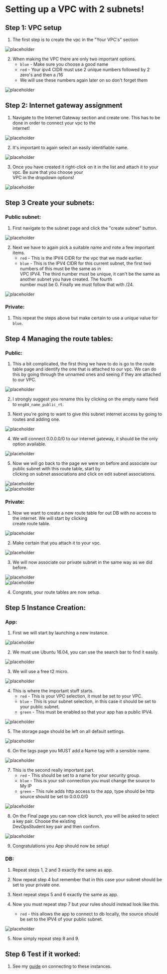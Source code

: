 # Setting up a VPC with 2 subnets!  

## Step 1: VPC setup  

1. The first step is to create the vpc in the "Your VPC's" section  


![placeholder](https://github.com/Benoniy/eng84_AWS/blob/main/01_vpc_setup/images/vpc-1.jpg)


2. When making the VPC there are only two important options.  
    * `blue` - Make sure you choose a good name  
    * `red` - Your ipv4 CIDR must use 2 unique numbers followed by 2 zero's and then a /16  
    * We will use these numbers again later on so don't forget them  
    

![placeholder](https://github.com/Benoniy/eng84_AWS/blob/main/01_vpc_setup/images/vpc-2.jpg)  



## Step 2: Internet gateway assignment  

1. Navigate to the Internet Gateway section and create one. This has to be done in order to connect your vpc to the  
   internet!  


![placeholder](https://github.com/Benoniy/eng84_AWS/blob/main/01_vpc_setup/images/ig-1.jpg)  


2. It's important to again select an easily identifiable name.  


![placeholder](https://github.com/Benoniy/eng84_AWS/blob/main/01_vpc_setup/images/ig-2.jpg)  


3. Once you have created it right-click on it in the list and attach it to your vpc. Be sure that you choose your  
   VPC in the dropdown options!  


![placeholder](https://github.com/Benoniy/eng84_AWS/blob/main/01_vpc_setup/images/ig-3.jpg)  



## Step 3 Create your subnets:  
### Public subnet:


1. First navigate to the subnet page and click the "create subnet" button.  


![placeholder](https://github.com/Benoniy/eng84_AWS/blob/main/01_vpc_setup/images/subnet-1.jpg)  


2. Next we have to again pick a suitable name and note a few important items.  
   * `red` - This is the IPV4 CIDR for the vpc that we made earlier.
   * `blue` - This is the IPV4 CIDR for this current subnet, the first two numbers of this must be the same as in  
     VPC IPV4. The third number must be unique, it can't be the same as another subnet you have created. The fourth  
     number must be 0. Finally we must follow that with /24.


![placeholder](https://github.com/Benoniy/eng84_AWS/blob/main/01_vpc_setup/images/subnet-2.jpg)  


### Private:


1. This repeat the steps above but make certain to use a unique value for `blue`.


## Step 4 Managing the route tables:  
### Public:

1. This a bit complicated, the first thing we have to do is go to the route table page and identify the one that is 
   attached to our vpc. We can do this by going through the unnamed ones and seeing if they are attached to our VPC.
   

![placeholder](https://github.com/Benoniy/eng84_AWS/blob/main/01_vpc_setup/images/route-table-1.jpg)  


2. I strongly suggest you rename this by clicking on the empty name field to `eng84_name_public_rt`.  


3. Next you're going to want to give this subnet internet access by going to routes and adding one.  


![placeholder](https://github.com/Benoniy/eng84_AWS/blob/main/01_vpc_setup/images/route-table-2.jpg)  


4. We will connect 0.0.0.0/0 to our internet gateway, it should be the only option available.  


![placeholder](https://github.com/Benoniy/eng84_AWS/blob/main/01_vpc_setup/images/route-table-3.jpg)  


5. Now we will go back to the page we were on before and associate our public subnet with this route table, start by  
   clicking on subnet associations and click on edit subnet associations.  
   

![placeholder](https://github.com/Benoniy/eng84_AWS/blob/main/01_vpc_setup/images/route-table-4.jpg)  
![placeholder](https://github.com/Benoniy/eng84_AWS/blob/main/01_vpc_setup/images/route-table-5.jpg)  


### Private:  

1. Now we want to create a new route table for out DB with no access to the internet. We will start by clicking  
   create route table.  
   

![placeholder](https://github.com/Benoniy/eng84_AWS/blob/main/01_vpc_setup/images/route-table-6.jpg)  


2. Make certain that you attach it to your vpc.  


![placeholder](https://github.com/Benoniy/eng84_AWS/blob/main/01_vpc_setup/images/route-table-7.jpg)  


3. We will now associate our private subnet in the same way as we did before.  


![placeholder](https://github.com/Benoniy/eng84_AWS/blob/main/01_vpc_setup/images/route-table-8.jpg)  
![placeholder](https://github.com/Benoniy/eng84_AWS/blob/main/01_vpc_setup/images/route-table-9.jpg)  


4. Congrats, your route tables are now setup.  


## Step 5 Instance Creation:  
### App:  

1. First we will start by launching a new instance.  


![placeholder](https://github.com/Benoniy/eng84_AWS/blob/main/01_vpc_setup/images/ec2-1.jpg)  


2. We must use Ubuntu 16.04, you can use the search bar to find it easily.  


![placeholder](https://github.com/Benoniy/eng84_AWS/blob/main/01_vpc_setup/images/ec2-2.jpg)  


3. We will use a free t2 micro.  


![placeholder](https://github.com/Benoniy/eng84_AWS/blob/main/01_vpc_setup/images/ec2-3.jpg)  


4. This is where the important stuff starts.  
   * `red` - This is your VPC selection, it must be set to your VPC.  
   * `blue` - This is your subnet selection, in this case it should be set to your public subnet.
   * `green` - This must be enabled so that your app has a public IPV4.  
   

![placeholder](https://github.com/Benoniy/eng84_AWS/blob/main/01_vpc_setup/images/ec2-4.jpg)  


5. The storage page should be left on all default settings.  


![placeholder](https://github.com/Benoniy/eng84_AWS/blob/main/01_vpc_setup/images/ec2-5.jpg)  


6. On the tags page you MUST add a Name tag with a sensible name.  


![placeholder](https://github.com/Benoniy/eng84_AWS/blob/main/01_vpc_setup/images/ec2-6.jpg)  


7. This is the second really important part.  
   * `red` - This should be set to a name for your security group.  
   * `blue` - This is your ssh connection you must change the source to My IP  
   * `green` - This rule adds http access to the app, type should be http source should be set to 0.0.0.0/0  
   

![placeholder](https://github.com/Benoniy/eng84_AWS/blob/main/01_vpc_setup/images/ec2-7.jpg)  


8. On the Final page you can now click launch, you will be asked to select a key pair. Choose the existing  
   DevOpsStudent key pair and then confirm.  
   

![placeholder](https://github.com/Benoniy/eng84_AWS/blob/main/01_vpc_setup/images/ec2-8.jpg)  


9. Congratulations you App should now be setup!  


### DB:  

1. Repeat steps 1, 2 and 3 exactly the same as app.  


2. Now repeat step 4 but remember that in this case your subnet should be set to your private one.  


3. Next repeat steps 5 and 6 exactly the same as app.  


4. Now you must repeat step 7 but your rules should instead look like this.  
   * `red` - this allows the app to connect to db locally, the source should be set to the IPV4 of your public subnet.  


![placeholder](https://github.com/Benoniy/eng84_AWS/blob/main/01_vpc_setup/images/ec2-db-rules.jpg)  


5. Now simply repeat step 8 and 9.


## Step 6 Test if it worked:  

1. See my [guide](https://github.com/Benoniy/eng84_AWS/tree/main/02_connecting) on connecting to these instances.

